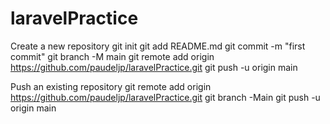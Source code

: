 # laravelPractice

Create a new repository
git init
git add README.md
git commit -m "first commit"
git branch -M main
git remote add origin https://github.com/paudeljp/laravelPractice.git
git push -u origin main

Push an existing repository
git remote add origin https://github.com/paudeljp/laravelPractice.git
git branch -Main
git push -u origin main
